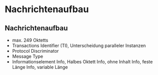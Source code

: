 # Nachrichtenaufbau

## Nachrichtenaufbau

- max. 249 Oktetts
- Transactions Identifier (TI), Unterscheidung paralleler Instanzen
- Protocol Discriminator
- Message Type
- Informationselement
    Info, Halbes Oktett
    Info, ohne Inhalt
    Info, feste Länge
    Info, variable Länge